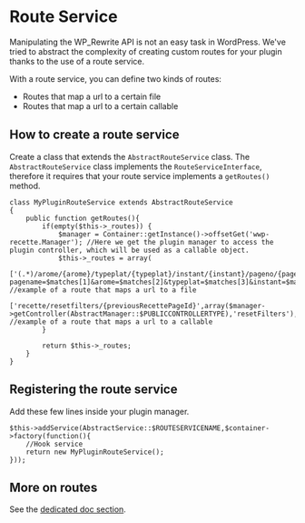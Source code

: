 # Route Service

Manipulating the WP_Rewrite API is not an easy task in WordPress. We've tried to abstract the complexity of creating custom routes for your plugin thanks to the use of a route service.

With a route service, you can define two kinds of routes:

- Routes that map a url to a certain file
- Routes that map a url to a certain callable

## How to create a route service
Create a class that extends the `AbstractRouteService` class. The `AbstractRouteService` class implements the `RouteServiceInterface`, therefore it requires that your route service implements a `getRoutes()` method.

```
class MyPluginRouteService extends AbstractRouteService
{
    public function getRoutes(){
        if(empty($this->_routes)) {
            $manager = Container::getInstance()->offsetGet('wwp-recette.Manager'); //Here we get the plugin manager to access the plugin controller, which will be used as a callable object.
            $this->_routes = array(
                ['(.*)/arome/{arome}/typeplat/{typeplat}/instant/{instant}/pageno/{pageno}','index.php?pagename=$matches[1]&arome=$matches[2]&typeplat=$matches[3]&instant=$matches[4]&pageno=$matches[5]','GET'], //example of a route that maps a url to a file
                ['recette/resetfilters/{previousRecettePageId}',array($manager->getController(AbstractManager::$PUBLICCONTROLLERTYPE),'resetFilters'),'GET'] //example of a route that maps a url to a callable
        }

        return $this->_routes;
    }
}
```

## Registering the route service
Add these few lines inside your plugin manager.

```
$this->addService(AbstractService::$ROUTESERVICENAME,$container->factory(function(){
    //Hook service
    return new MyPluginRouteService();
}));
```

## More on routes
See the [dedicated doc section](../../03_Framewok_components/Routing/index.md).